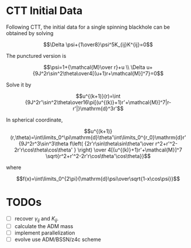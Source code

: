 # CTT Initial Data

Following CTT, the initial data for a single spinning blackhole can be obtained by solving

```math
\Delta \psi+{1\over8}\psi^5K_{ij}K^{ij}=0
```
The punctured version is
```math
\psi=1+{\mathcal{M}\over r}+u \\

\Delta u+{9J^2r\sin^2\theta\over4[(u+1)r+\mathcal{M}]^7}=0
```
Solve it by
```math
u^{(k+1)}(r)=\int {9J^2r'\sin^2\theta\over16\pi[(u^{(k)}+1)r'+\mathcal{M}]^7|r-r'|}\mathrm{d}^3r'
```
In spherical coordinate,
```math
u^{(k+1)}(r,\theta)=\int\limits_0^\pi\mathrm{d}\theta'\int\limits_0^{r_0}\mathrm{d}r'
{9J^2r^3\sin^3\theta 
f\left(
{2r'r\sin\theta\sin\theta'\over r^2+r'^2-2r'r\cos\theta\cos\theta' }
\right)
\over 4[(u^{(k)}+1)r'+\mathcal{M}]^7
\sqrt{r^2+r'^2-2r'r\cos\theta'\cos\theta}}
```
where 
```math
f(x)=\int\limits_0^{2\pi}{\mathrm{d}\psi\over\sqrt{1-x\cos\psi}}
```

# TODOs
- [ ] recover $\gamma_{ij}$ and $K_{ij}$. 
- [ ] calculate the ADM mass
- [ ] implement parallelization
- [ ] evolve use ADM/BSSN/z4c scheme
